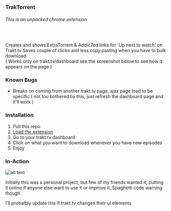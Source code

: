### TrakTorrent
###### This is an unpacked chrome extension

<br>

Creates and shows ExtraTorrent & Addic7ed links for 'Up next to watch' on Trakt.tv
Saves couple of clicks and less copy pasting when you have to bulk download
<br>
( Works only on trakt.tv/dashboard see the screenshot below to see how it appears on the page )

### Known Bugs

* Breaks on coming from another trakt.tv page, ajax page load to be specific ( not too bothered by this, just refresh the dashboard page and it'll work )

### Installation

1. Pull this repo
2. [Load the extension](https://developer.chrome.com/extensions/getstarted#unpacked)
3. Go to your trakt.tv dashboard
4. Click on what you want to download whenever you have new episodes
5. Enjoy



### In-Action
![alt text](http://i.imgur.com/s28CNoW.png "Preview")


Initially this was a personal project, but few of my friends wanted it, putting it online if anyone else want to use it or improve it, Spaghetti code warning though.<br>

I'll probalbly update this if trakt.tv changes their ui elements
